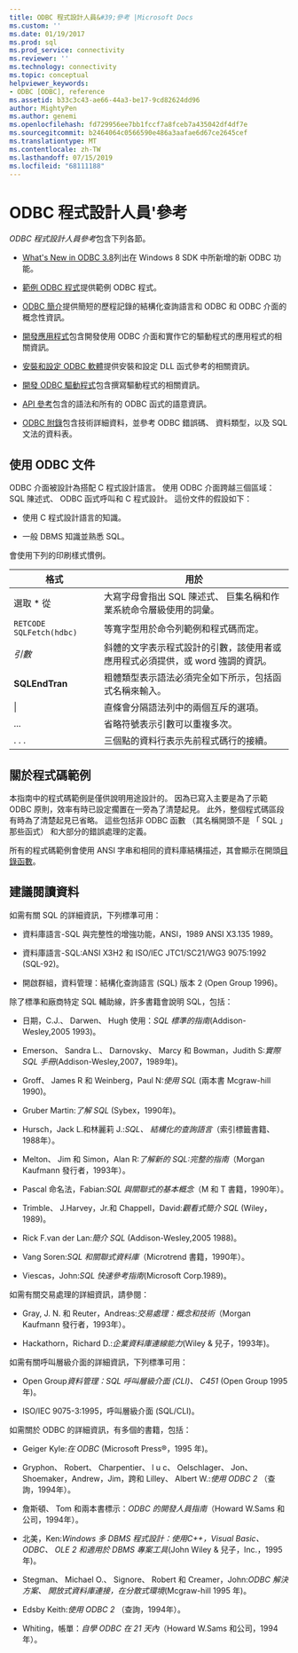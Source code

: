 ```yaml
---
title: ODBC 程式設計人員&#39;參考 |Microsoft Docs
ms.custom: ''
ms.date: 01/19/2017
ms.prod: sql
ms.prod_service: connectivity
ms.reviewer: ''
ms.technology: connectivity
ms.topic: conceptual
helpviewer_keywords:
- ODBC [ODBC], reference
ms.assetid: b33c3c43-ae66-44a3-be17-9cd82624dd96
author: MightyPen
ms.author: genemi
ms.openlocfilehash: fd729956ee7bb1fccf7a8fceb7a435042df4df7e
ms.sourcegitcommit: b2464064c0566590e486a3aafae6d67ce2645cef
ms.translationtype: MT
ms.contentlocale: zh-TW
ms.lasthandoff: 07/15/2019
ms.locfileid: "68111188"
---
```

# <a name="odbc-programmer39s-reference"></a>ODBC 程式設計人員&#39;參考
*ODBC 程式設計人員參考*包含下列各節。  
  
-   [What's New in ODBC 3.8](../../odbc/reference/what-s-new-in-odbc-3-8.md)列出在 Windows 8 SDK 中所新增的新 ODBC 功能。  
  
-   [範例 ODBC 程式](../../odbc/reference/sample-odbc-program.md)提供範例 ODBC 程式。  
  
-   [ODBC 簡介](../../odbc/reference/introduction-to-odbc.md)提供簡短的歷程記錄的結構化查詢語言和 ODBC 和 ODBC 介面的概念性資訊。  
  
-   [開發應用程式](../../odbc/reference/develop-app/developing-applications.md)包含開發使用 ODBC 介面和實作它的驅動程式的應用程式的相關資訊。  
  
-   [安裝和設定 ODBC 軟體](../../odbc/reference/install/installing-and-configuring-the-odbc-software.md)提供安裝和設定 DLL 函式參考的相關資訊。  
  
-   [開發 ODBC 驅動程式](../../odbc/reference/develop-driver/developing-an-odbc-driver.md)包含撰寫驅動程式的相關資訊。  
  
-   [API 參考](../../odbc/reference/syntax/odbc-reference.md)包含的語法和所有的 ODBC 函式的語意資訊。  
  
-   [ODBC 附錄](../../odbc/reference/appendixes/odbc-appendixes.md)包含技術詳細資料，並參考 ODBC 錯誤碼、 資料類型，以及 SQL 文法的資料表。  
  
## <a name="working-with-the-odbc-documentation"></a>使用 ODBC 文件  
 ODBC 介面被設計為搭配 C 程式設計語言。 使用 ODBC 介面跨越三個區域：SQL 陳述式、 ODBC 函式呼叫和 C 程式設計。 這份文件的假設如下：  
  
-   使用 C 程式設計語言的知識。  
  
-   一般 DBMS 知識並熟悉 SQL。  
  
 會使用下列的印刷樣式慣例。  
  
|格式|用於|  
|------------|--------------|  
|選取 * 從|大寫字母會指出 SQL 陳述式、 巨集名稱和作業系統命令層級使用的詞彙。|  
|`RETCODE SQLFetch(hdbc)`|等寬字型用於命令列範例和程式碼而定。|  
|*引數*|斜體的文字表示程式設計的引數，該使用者或應用程式必須提供，或 word 強調的資訊。|  
|**SQLEndTran**|粗體類型表示語法必須完全如下所示，包括函式名稱來輸入。|  
|&#124;|直條會分隔語法列中的兩個互斥的選項。|  
|...|省略符號表示引數可以重複多次。|  
|. . .|三個點的資料行表示先前程式碼行的接續。|  
  
## <a name="about-the-code-examples"></a>關於程式碼範例  
 本指南中的程式碼範例是僅供說明用途設計的。 因為已寫入主要是為了示範 ODBC 原則，效率有時已設定擱置在一旁為了清楚起見。 此外，整個程式碼區段有時為了清楚起見已省略。 這些包括非 ODBC 函數 （其名稱開頭不是 「 SQL 」 那些函式） 和大部分的錯誤處理的定義。  
  
 所有的程式碼範例會使用 ANSI 字串和相同的資料庫結構描述，其會顯示在開頭[目錄函數](../../odbc/reference/develop-app/catalog-functions.md)。  
  
## <a name="recommended-reading"></a>建議閱讀資料  
 如需有關 SQL 的詳細資訊，下列標準可用：  
  
-   資料庫語言-SQL 與完整性的增強功能，ANSI，1989 ANSI X3.135 1989。  
  
-   資料庫語言-SQL:ANSI X3H2 和 ISO/IEC JTC1/SC21/WG3 9075:1992 (SQL-92)。  
  
-   開啟群組，資料管理：結構化查詢語言 (SQL) 版本 2 (Open Group 1996)。  
  
 除了標準和廠商特定 SQL 輔助線，許多書籍會說明 SQL，包括：  
  
-   日期，C.J.、 Darwen、 Hugh 使用：*SQL 標準的指南*(Addison-Wesley,2005 1993)。  
  
-   Emerson、 Sandra L.、 Darnovsky、 Marcy 和 Bowman，Judith S:*實際 SQL 手冊*(Addison-Wesley,2007，1989年)。  
  
-   Groff、 James R 和 Weinberg，Paul N:*使用 SQL* (兩本書 Mcgraw-hill 1990)。  
  
-   Gruber Martin:*了解 SQL* (Sybex，1990年)。  
  
-   Hursch，Jack L.和林麗莉 J.:*SQL、 結構化的查詢語言*（索引標籤書籍、 1988年）。  
  
-   Melton、 Jim 和 Simon，Alan R:*了解新的 SQL:完整的指南*（Morgan Kaufmann 發行者，1993年）。  
  
-   Pascal 命名法，Fabian:*SQL 與關聯式的基本概念*（M 和 T 書籍，1990年）。  
  
-   Trimble、 J.Harvey，Jr.和 Chappell，David:*觀看式簡介 SQL* (Wiley，1989)。  
  
-   Rick F.van der Lan:*簡介 SQL* (Addison-Wesley,2005 1988)。  
  
-   Vang Soren:*SQL 和關聯式資料庫*（Microtrend 書籍，1990年）。  
  
-   Viescas，John:*SQL 快速參考指南*(Microsoft Corp.1989)。  
  
 如需有關交易處理的詳細資訊，請參閱：  
  
-   Gray, J. N. 和 Reuter，Andreas:*交易處理：概念和技術*（Morgan Kaufmann 發行者，1993年）。  
  
-   Hackathorn，Richard D.:*企業資料庫連線能力*(Wiley & 兒子，1993年)。  
  
 如需有關呼叫層級介面的詳細資訊，下列標準可用：  
  
-   Open Group*資料管理：SQL 呼叫層級介面 (CLI)、 C451* (Open Group 1995 年)。  
  
-   ISO/IEC 9075-3:1995，呼叫層級介面 (SQL/CLI)。  
  
 如需關於 ODBC 的詳細資訊，有多個的書籍，包括：  
  
-   Geiger Kyle:*在 ODBC* (Microsoft Press®，1995 年)。  
  
-   Gryphon、 Robert、 Charpentier、 l u c、 Oelschlager、 Jon、 Shoemaker，Andrew，Jim，跨和 Lilley、 Albert W.:*使用 ODBC 2* （查詢，1994年）。  
  
-   詹斯頓、 Tom 和兩本書標示：*ODBC 的開發人員指南*（Howard W.Sams 和公司，1994年）。  
  
-   北美，Ken:*Windows 多 DBMS 程式設計：使用C++，Visual Basic、 ODBC、 OLE 2 和適用於 DBMS 專案工具*(John Wiley & 兒子，Inc.，1995 年)。  
  
-   Stegman、 Michael O.、 Signore、 Robert 和 Creamer，John:*ODBC 解決方案、 開放式資料庫連接，在分散式環境*(Mcgraw-hill 1995 年)。  
  
-   Edsby Keith:*使用 ODBC 2* （查詢，1994年）。  
  
-   Whiting，帳單：*自學 ODBC 在 21 天內*（Howard W.Sams 和公司，1994年）。
